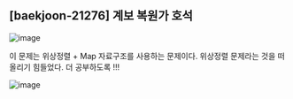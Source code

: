 ## [baekjoon-21276] 계보 복원가 호석

![image](https://user-images.githubusercontent.com/22045163/113163622-4cad7180-927b-11eb-80c4-628a5a2d8b20.png)

이 문제는 위상정렬 + Map 자료구조를 사용하는 문제이다. 위상정렬 문제라는 것을 떠올리기 힘들었다. 더 공부하도록 !!!

![image](https://user-images.githubusercontent.com/22045163/113163695-5b942400-927b-11eb-9f80-e19a17d4fbee.png)
